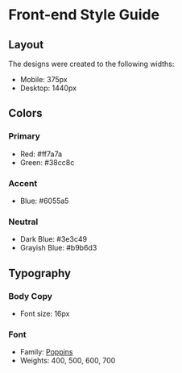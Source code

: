 # Front-end Style Guide

## Layout

The designs were created to the following widths:

-   Mobile: 375px
-   Desktop: 1440px

## Colors

### Primary

-   Red: #ff7a7a
-   Green: #38cc8c

### Accent

-   Blue: #6055a5

### Neutral

-   Dark Blue: #3e3c49
-   Grayish Blue: #b9b6d3

## Typography

### Body Copy

-   Font size: 16px

### Font

-   Family: [Poppins](https://fonts.google.com/specimen/Poppins)
-   Weights: 400, 500, 600, 700
